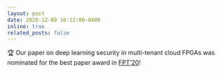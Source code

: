 ```yaml
---
layout: post
date: 2020-12-09 16:12:00-0400
inline: true
related_posts: false
---
```


🏆 Our paper on deep learning security in multi-tenant cloud FPGAs was nominated for the best paper award in [FPT’20](https://www.ece.ucf.edu/FPT2020/index.html)!

